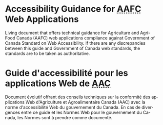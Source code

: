 # Accessibility Guidance for <abbr title="Agriculture and Agri-Food Canada ">AAFC</abbr> Web Applications 
Living document that offers technical guidance for Agriculture and Agri-Food Canada (AAFC) web applications compliance against Government of Canada Standard on Web Accessibility. If there are any discrepancies between this guide and Government of Canada web standards, the standards are to be taken as authoritative.

# Guide d'accessibilité pour les applications Web de <abbr title="Agriculture et Agroalimentaire Canada">AAC</abbr>
<p lang="fr">Document évolutif offrant des conseils techniques sur la conformité des applications Web d'Agriculture et Agroalimentaire Canada (AAC) avec la norme d'accessibilité Web du gouvernement du Canada. En cas de divergences entre ce guide et les Normes Web pour le gouvernement du Canada, les Normes sont à prendre comme documenté.</p>
